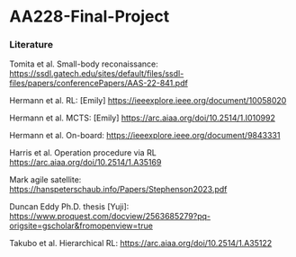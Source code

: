 # AA228-Final-Project

### Literature 
Tomita et al. Small-body reconaissance:
https://ssdl.gatech.edu/sites/default/files/ssdl-files/papers/conferencePapers/AAS-22-841.pdf

Hermann et al. RL: [Emily]
https://ieeexplore.ieee.org/document/10058020

Hermann et al. MCTS: [Emily]
https://arc.aiaa.org/doi/10.2514/1.I010992

Hermann et al. On-board:
https://ieeexplore.ieee.org/document/9843331

Harris et al. Operation procedure via RL 
https://arc.aiaa.org/doi/10.2514/1.A35169

Mark agile satellite: 
https://hanspeterschaub.info/Papers/Stephenson2023.pdf

Duncan Eddy Ph.D. thesis [Yuji]:
https://www.proquest.com/docview/2563685279?pq-origsite=gscholar&fromopenview=true

Takubo et al. Hierarchical RL:
https://arc.aiaa.org/doi/10.2514/1.A35122
